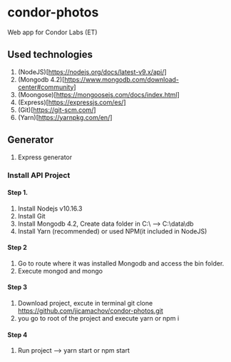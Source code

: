 # condor-photos
Web app for Condor Labs (ET)

## Used technologies

1. (NodeJS)[https://nodejs.org/docs/latest-v9.x/api/]
2. (Mongodb 4.2)[https://www.mongodb.com/download-center#community]
3. (Moongose)[https://mongoosejs.com/docs/index.html]
4. (Express)[https://expressjs.com/es/]
5. (Git)[https://git-scm.com/]
6. (Yarn)[https://yarnpkg.com/en/]

## Generator
1. Express generator

### Install API Project

#### Step 1.
1. Install Nodejs v10.16.3 
2. Install Git
3. Install Mongodb 4.2,  Create data folder in C:\  -->  C:\data\db
4. Install Yarn (recommended) or used NPM(it included in NodeJS)

#### Step 2
1. Go to route where it was installed Mongodb and access the bin folder.
2. Execute mongod and mongo

#### Step 3
1. Download project, excute in terminal git clone https://github.com/jicamachov/condor-photos.git
2. you go to root of the project and execute yarn or npm i

#### Step 4
1. Run project -->  yarn start or npm start 
